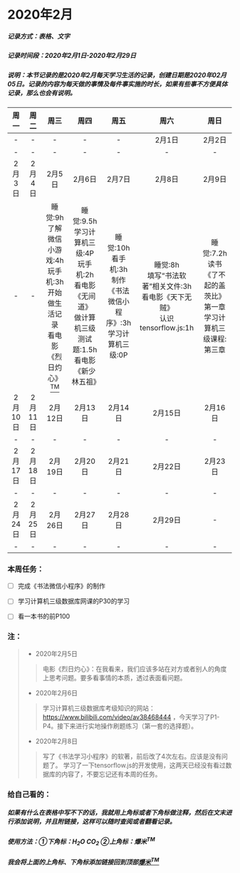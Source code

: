 # 2020年2月
##### 记录方式：表格、文字
##### 记录时间段：2020年2月1日-2020年2月29日
##### 说明：本节记录的是2020年2月每天学习生活的记录，创建日期是2020年02月05日。记录的内容为每天做的事情及每件事实施的时长，如果有些事不方便具体记录，那么也会有说明。

周一 | 周二 | 周三 | 周四 | 周五 | 周六 |  周日
:-:|:-:|:-:|:-:|:-:|:-:|:-:
-|-|-|-|-| 2月1日 |2月2日
-|-|-|-|-|-|-
2月3日 | 2月4日 | 2月5日 | 2月6日 | 2月7日 | 2月8日 |  2月9日
-|-|睡觉:9h<br>了解微信小游戏:4h<br>玩手机:3h<br>开始做生活记录<br>看电影《烈日灼心》[<sup>TM</sup>](###注：)|睡觉:9.5h<br>学习计算机三级:4P<br>玩手机:2h<br>看电影《无间道》<br>做计算机三级测试题:1.5h<br>看电影《新少林五祖》|睡觉:10h<br>看手机:3h<br>制作《书法微信小程序》:3h<br>学习计算机三级:0P|睡觉:8h<br>填写“书法软著”相关文件:3h<br>看电影《天下无贼》<br>认识tensorflow.js:1h|睡觉:7.2h<br>读书《了不起的盖茨比》第一章<br>学习计算机三级课程:第三章
2月10日 | 2月11日 | 2月12日 | 2月13日 | 2月14日 | 2月15日 |  2月16日 
-|-|-|-|-|-|-
2月17日 | 2月18日 | 2月19日 | 2月20日 | 2月21日 | 2月22日 |  2月23日 
-|-|-|-|-|-|-
2月24日 | 2月25日 | 2月26日 | 2月27日 | 2月28日 | 2月29日 | - 
-|-|-|-|-|-|-


### 本周任务：
- [ ] 完成《书法微信小程序》的制作
- [ ] 学习计算机三级数据库网课的P30的学习
- [ ] 看一本书的前P100


### 注：
>* 2020年2月5日
>> 电影《烈日灼心》：在我看来，我们应该多站在对方或者别人的角度上思考问题。要多看事情的本质，透过表面看问题。
>* 2020年2月6日
>> 学习计算机三级数据库考级知识的网站：https://www.bilibili.com/video/av38468444 ，今天学习了P1-P4。接下来进行实地操作刷题练习（第一套的选择题）。
>* 2020年2月8日
>> 写了《书法学习小程序》的软著，前后改了4次左右。应该是没有问题了。
>> 学习了一下tensorflow.js的开发使用，这两天已经没有看过数据库的内容了，不要忘记还有本周的任务。

### 给自己看的：
##### 如果有什么在表格中写不下的话，我就用上角标或者下角标做注释，然后在文末进行添加说明，并且附链接，这样可以随时查阅或者翻看记录。
##### 使用方法：①下角标：H<sub>2</sub>O  CO<sub>2</sub> ②上角标：爆米<sup>TM</sup>
##### 我会将上面的上角标、下角标添加链接回到顶部[爆米<sup>TM</sup>](#2020年2月)

